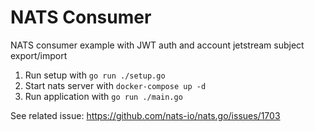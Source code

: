 # NATS Consumer

NATS consumer example with JWT auth and account jetstream subject export/import

1. Run setup with `go run ./setup.go`
1. Start nats server with `docker-compose up -d`
1. Run application with `go run ./main.go`

See related issue: https://github.com/nats-io/nats.go/issues/1703
